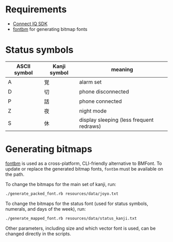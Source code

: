 # Requirements

- [Connect IQ SDK][sdk]
- [fontbm][fontbm] for generating bitmap fonts

# Status symbols

| ASCII symbol | Kanji symbol | meaning |
| --- | --- | --- |
| A | 覚 | alarm set |
| D | 切 | phone disconnected |
| P | 話 | phone connected |
| Z | 夜 | night mode |
| S | 休 | display sleeping (less frequent redraws) |

# Generating bitmaps

[fontbm][fontbm] is used as a cross-platform, CLI-friendly alternative to BMFont.
To update or replace the generated bitmap fonts, `fontbm` must be available on the path.

To change the bitmaps for the main set of kanji, run:
``` bash
./generate_packed_font.rb resources/data/joyo.txt
```

To change the bitmaps for the status font (used for status symbols, numerals, and days of the week), run:
``` bash
./generate_mapped_font.rb resources/data/status_kanji.txt
```

Other parameters, including size and which vector font is used, can be changed directly in the scripts.

[fontbm]: https://github.com/vladimirgamalyan/fontbm
[sdk]: https://developer.garmin.com/connect-iq/overview/